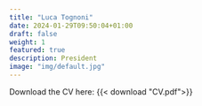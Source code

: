 ```yaml
---
title: "Luca Tognoni"
date: 2024-01-29T09:50:04+01:00
draft: false
weight: 1
featured: true
description: President
image: "img/default.jpg"
---
```


Download the CV here:
{{< download "CV.pdf">}}